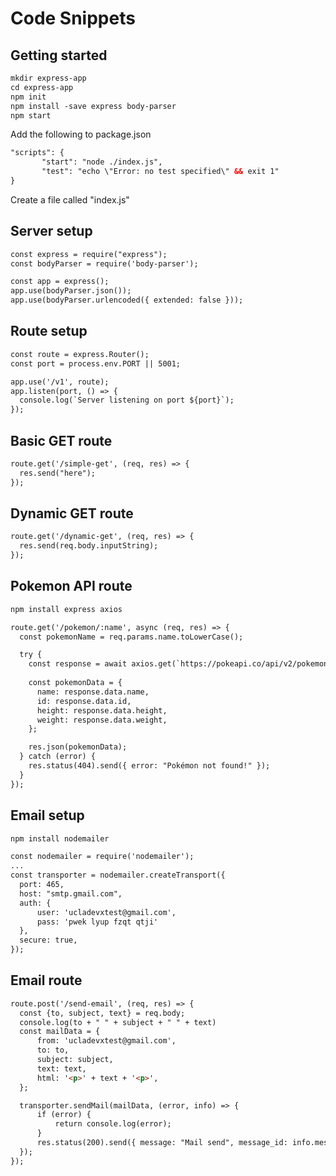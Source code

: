 # Code Snippets

## Getting started
```html
mkdir express-app
cd express-app
npm init
npm install -save express body-parser
npm start
```
Add the following to package.json
```html
"scripts": {   
       "start": "node ./index.js",
       "test": "echo \"Error: no test specified\" && exit 1"
}
```
Create a file called "index.js"

## Server setup
```html
const express = require("express");
const bodyParser = require('body-parser');

const app = express();
app.use(bodyParser.json());
app.use(bodyParser.urlencoded({ extended: false }));
```

## Route setup
```html
const route = express.Router();
const port = process.env.PORT || 5001;

app.use('/v1', route);
app.listen(port, () => {
  console.log(`Server listening on port ${port}`);
});
```

## Basic GET route
```html
route.get('/simple-get', (req, res) => {
  res.send("here");
});
```

## Dynamic GET route
```html
route.get('/dynamic-get', (req, res) => {
  res.send(req.body.inputString);
});
```

## Pokemon API route
```html
npm install express axios
```
```html
route.get('/pokemon/:name', async (req, res) => {
  const pokemonName = req.params.name.toLowerCase();

  try {
    const response = await axios.get(`https://pokeapi.co/api/v2/pokemon/${pokemonName}`);
    
    const pokemonData = {
      name: response.data.name,
      id: response.data.id,
      height: response.data.height,
      weight: response.data.weight,
    };

    res.json(pokemonData);
  } catch (error) {
    res.status(404).send({ error: "Pokémon not found!" });
  }
});
```

## Email setup
```html
npm install nodemailer
```
```html
const nodemailer = require('nodemailer');
...
const transporter = nodemailer.createTransport({
  port: 465,
  host: "smtp.gmail.com",
  auth: {
      user: 'ucladevxtest@gmail.com',
      pass: 'pwek lyup fzqt qtji'
  },
  secure: true,
});
```

## Email route
```html
route.post('/send-email', (req, res) => {
  const {to, subject, text} = req.body;
  console.log(to + " " + subject + " " + text)
  const mailData = {
      from: 'ucladevxtest@gmail.com',
      to: to,
      subject: subject,
      text: text,
      html: '<p>' + text + '<p>',
  };

  transporter.sendMail(mailData, (error, info) => {
      if (error) {
          return console.log(error);
      }
      res.status(200).send({ message: "Mail send", message_id: info.messageId });
  });
});
```
